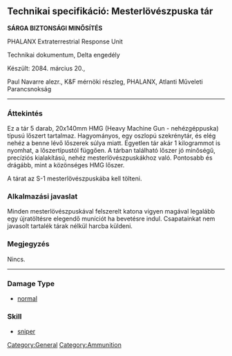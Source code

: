 ## Technikai specifikáció: Mesterlövészpuska tár

**SÁRGA BIZTONSÁGI MINŐSÍTÉS**

PHALANX Extraterrestrial Response Unit

Technikai dokumentum, Delta engedély

Készült: 2084. március 20.,

Paul Navarre alezr., K&F mérnöki részleg, PHALANX, Atlanti Műveleti
Parancsnokság

------------------------------------------------------------------------

### Áttekintés

Ez a tár 5 darab, 20x140mm HMG (Heavy Machine Gun - nehézgéppuska)
típusú lőszert tartalmaz. Hagyományos, egy oszlopú szekrénytár, és elég
nehéz a benne lévő lőszerek súlya miatt. Egyetlen tár akár 1 kilogrammot
is nyomhat, a lőszertípustól függően. A tárban található lőszer jó
minőségű, precíziós kialakítású, nehéz mesterlövészpuskákhoz való.
Pontosabb és drágább, mint a közönséges HMG lőszer.

A tárat az S-1 mesterlövészpuskába kell tölteni.

### Alkalmazási javaslat

Minden mesterlövészpuskával felszerelt katona vigyen magával legalább
egy újratöltésre elegendő muníciót ha bevetésre indul. Csapatainkat nem
javasolt tartalék tárak nélkül harcba küldeni.

### Megjegyzés

Nincs.

------------------------------------------------------------------------

### Damage Type

- [normal](Damage/normal "wikilink")

### Skill

- [sniper](Skills/sniper "wikilink")

[Category:General](Category:General "wikilink")
[Category:Ammunition](Category:Ammunition "wikilink")